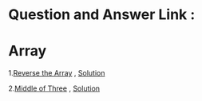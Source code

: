# Question and Answer Link : 

# Array
1.[Reverse the Array](https://www.geeksforgeeks.org/write-a-program-to-reverse-an-array-or-string/) , [Solution](Solution/reverse_an_Array.java)

2.[Middle of Three](https://practice.geeksforgeeks.org/problems/middle-of-three2926/1) , [Solution]()
